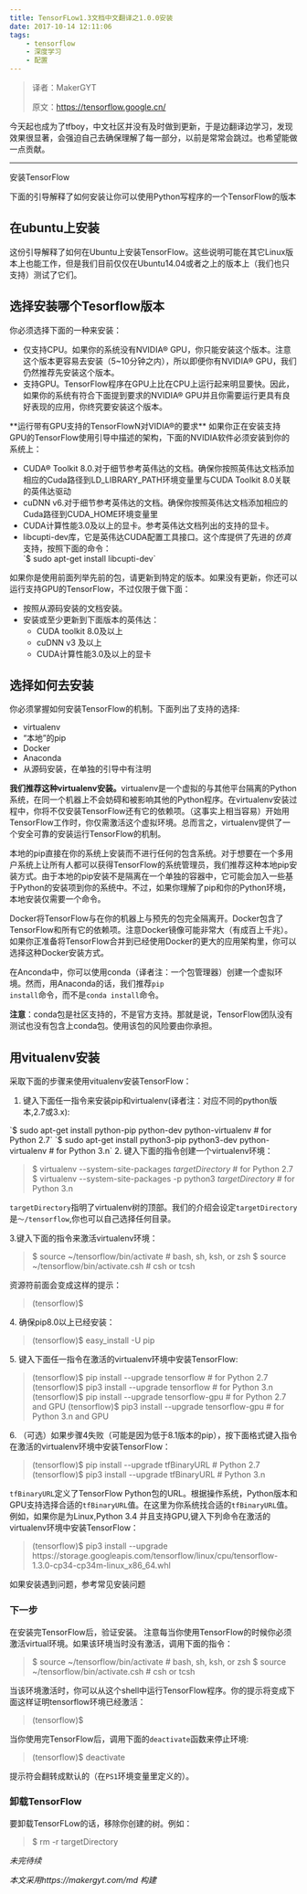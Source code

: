 ```yaml
---
title: TensorFLow1.3文档中文翻译之1.0.0安装
date: 2017-10-14 12:11:06
tags:
	- tensorflow
	- 深度学习
	- 配置
---
```

<blockquote>译者：MakerGYT

原文：https://tensorflow.google.cn/</blockquote>
今天起也成为了tfboy，中文社区并没有及时做到更新，于是边翻译边学习，发现效果很显著，会强迫自己去确保理解了每一部分，以前是常常会跳过。也希望能做一点贡献。

<hr />

安装TensorFlow

下面的引导解释了如何安装让你可以使用Python写程序的一个TensorFlow的版本

<!-- more -->
## 在ubuntu上安装 ##
这份引导解释了如何在Ubuntu上安装TensorFlow。这些说明可能在其它Linux版本上也能工作，但是我们目前仅仅在Ubuntu14.04或者之上的版本上（我们也只支持）测试了它们。
## 选择安装哪个Tesorflow版本 ##
你必须选择下面的一种来安装：
<ul class=" list-paddingleft-2">
 	<li>仅支持CPU。如果你的系统没有NVIDIA® GPU，你只能安装这个版本。注意这个版本更容易去安装（5~10分钟之内），所以即便你有NVIDIA® GPU，我们仍然推荐先安装这个版本。</li>
 	<li>支持GPU。TensorFlow程序在GPU上比在CPU上运行起来明显要快。因此，如果你的系统有符合下面提到要求的NVIDIA® GPU并且你需要运行更具有良好表现的应用，你终究要安装这个版本。</li>
</ul>
**运行带有GPU支持的TensorFlowN对VIDIA®的要求**
如果你正在安装支持GPU的TensorFlow使用引导中描述的架构，下面的NVIDIA软件必须安装到你的系统上：
<ul class=" list-paddingleft-2">
 	<li>CUDA® Toolkit 8.0.对于细节参考英伟达的文档。确保你按照英伟达文档添加相应的Cuda路径到LD_LIBRARY_PATH环境变量里与CUDA Toolkit 8.0关联的英伟达驱动</li>
 	<li>cuDNN v6.对于细节参考英伟达的文档。确保你按照英伟达文档添加相应的Cuda路径到CUDA_HOME环境变量里</li>
 	<li>CUDA计算性能3.0及以上的显卡。参考英伟达文档列出的支持的显卡。</li>
 	<li>libcupti-dev库，它是英伟达CUDA配置工具接口。这个库提供了先进的<em>仿真</em>支持，按照下面的命令：

</li>`$ sudo apt-get install libcupti-dev`
</ul>

如果你是使用前面列举先前的包，请更新到特定的版本。如果没有更新，你还可以运行支持GPU的TensorFlow，不过仅限于做下面：
<ul class=" list-paddingleft-2">
 	<li>按照从源码安装的文档安装。</li>
 	<li>安装或至少更新到下面版本的英伟达：
<ul class=" list-paddingleft-2">
 	<li>CUDA toolkit 8.0及以上</li>
 	<li>cuDNN v3 及以上</li>
 	<li>CUDA计算性能3.0及以上的显卡</li>
</ul>
</ul>


## 选择如何去安装 ##

你必须掌握如何安装TensorFlow的机制。下面列出了支持的选择:
<ul class=" list-paddingleft-2">
 	<li>virtualenv</li>
 	<li>“本地”的pip</li>
 	<li>Docker</li>
 	<li>Anaconda</li>
 	<li>从源码安装，在单独的引导中有注明</li>
</ul>

<strong>我们推荐这种virtualenv安装。</strong>virtualenv是一个虚拟的与其他平台隔离的Python系统，在同一个机器上不会妨碍和被影响其他的Python程序。在virtualenv安装过程中，你将不仅安装TensorFlow还有它的依赖项。（这事实上相当容易）开始用TensorFlow工作时，你仅需激活这个虚拟环境。总而言之，virtualenv提供了一个安全可靠的安装运行TensorFlow的机制。

本地的pip直接在你的系统上安装而不进行任何的包含系统。对于想要在一个多用户系统上让所有人都可以获得TensorFlow的系统管理员，我们推荐这种本地pip安装方式。由于本地的pip安装不是隔离在一个单独的容器中，它可能会加入一些基于Python的安装项到你的系统中。不过，如果你理解了pip和你的Python环境，本地安装仅需要一个命令。

Docker将TensorFlow与在你的机器上与预先的包完全隔离开。Docker包含了TensorFlow和所有它的依赖项。注意Docker镜像可能非常大（有成百上千兆）。如果你正准备将TensorFlow合并到已经使用Docker的更大的应用架构里，你可以选择这种Docker安装方式。

在Anconda中，你可以使用conda（译者注：一个包管理器）创建一个虚拟环境。然而，用Anaconda的话，我们推荐<code>pip install</code>命令，而不是<code>conda install</code>命令。

<strong>注意</strong>：conda包是社区支持的，不是官方支持。那就是说，TensorFlow团队没有测试也没有包含上conda包。使用该包的风险要由你承担。

## 用vitualenv安装 ##

采取下面的步骤来使用vitualenv安装TensorFlow：
<ol class=" list-paddingleft-2">
 	<li>键入下面任一指令来安装pip和virtualenv(译者注：对应不同的python版本,2.7或3.x):</li>
</ol>
`$ sudo apt-get install python-pip python-dev python-virtualenv # for Python 2.7`
`$ sudo apt-get install python3-pip python3-dev python-virtualenv # for Python 3.n`
2. 键入下面的指令创建一个virtualenv环境：
<blockquote>$ virtualenv --system-site-packages <em>targetDirectory</em> # for Python 2.7
$ virtualenv --system-site-packages -p python3 <em>targetDirectory</em> # for Python 3.n</blockquote>
<code>targetDirectory</code>指明了virtualenv树的顶部。我们的介绍会设定<code>targetDirectory</code>是<code>～/tensorflow</code>,你也可以自己选择任何目录。

3.键入下面的指令来激活virtualenv环境：
<blockquote>$ source ~/tensorflow/bin/activate # bash, sh, ksh, or zsh
$ source ~/tensorflow/bin/activate.csh # csh or tcsh</blockquote>
资源符前面会变成这样的提示：
<blockquote>(tensorflow)$</blockquote>
4. 确保pip8.0以上已经安装：
<blockquote>(tensorflow)$ easy_install -U pip</blockquote>
5. 键入下面任一指令在激活的virtualenv环境中安装TensorFlow:
<blockquote>(tensorflow)$ pip install --upgrade tensorflow # for Python 2.7
(tensorflow)$ pip3 install --upgrade tensorflow # for Python 3.n
(tensorflow)$ pip install --upgrade tensorflow-gpu # for Python 2.7 and GPU
(tensorflow)$ pip3 install --upgrade tensorflow-gpu # for Python 3.n and GPU</blockquote>
6. （可选）如果步骤4失败（可能是因为低于8.1版本的pip），按下面格式键入指令在激活的virtualenv环境中安装TensorFlow：
<blockquote>(tensorflow)$ pip install --upgrade tfBinaryURL # Python 2.7
(tensorflow)$ pip3 install --upgrade tfBinaryURL # Python 3.n</blockquote>
<code>tfBinaryURL</code>定义了TensorFlow Python包的URL。根据操作系统，Python版本和GPU支持选择合适的<code>tfBinaryURL</code>值。在这里为你系统找合适的<code>tfBinaryURL</code>值。例如，如果你是为Linux,Python 3.4 并且支持GPU,键入下列命令在激活的virtualenv环境中安装TensorFlow：
<blockquote>(tensorflow)$ pip3 install --upgrade
https://storage.googleapis.com/tensorflow/linux/cpu/tensorflow-1.3.0-cp34-cp34m-linux_x86_64.whl</blockquote>
如果安装遇到问题，参考常见安装问题
<h3><strong>下一步</strong></h3>
在安装完TensorFlow后，验证安装。
注意每当你使用TensorFlow的时候你必须激活virtual环境。如果该环境当时没有激活，调用下面的指令：
<blockquote>$ source ~/tensorflow/bin/activate # bash, sh, ksh, or zsh
$ source ~/tensorflow/bin/activate.csh # csh or tcsh</blockquote>
当该环境激活时，你可以从这个shell中运行TensorFlow程序。你的提示将变成下面这样证明tensorflow环境已经激活：
<blockquote>(tensorflow)$</blockquote>
当你使用完TensorFlow后，调用下面的<code>deactivate</code>函数来停止环境:
<blockquote>(tensorflow)$ deactivate</blockquote>
提示符会翻转成默认的（在<code>PS1</code>环境变量里定义的）。
<h3><strong>卸载TensorFlow</strong></h3>
要卸载TensorFLow的话，移除你创建的树。例如：
<blockquote>$ rm -r targetDirectory</blockquote>
<em>未完待续</em>

*本文采用https://makergyt.com/md 构建*

